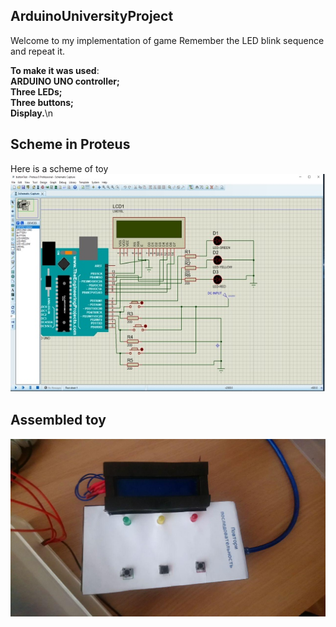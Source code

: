 ## ArduinoUniversityProject

Welcome to my implementation of game Remember the LED blink sequence and repeat it.

**To make it was used**:\
**ARDUINO UNO controller;**\
**Three LEDs;**\
**Three buttons;**\
**Display.**\n

## Scheme in Proteus

Here is a scheme of toy\
![Scheme in Proteus](/imgs/ProteusScheme.jpg)

## Assembled toy
![Toy](/imgs/Toy.jpg)